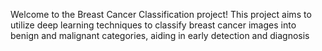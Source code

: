 Welcome to the Breast Cancer Classification project! This project aims to utilize deep learning techniques to classify breast cancer images into benign and malignant categories, aiding in early detection and diagnosis
